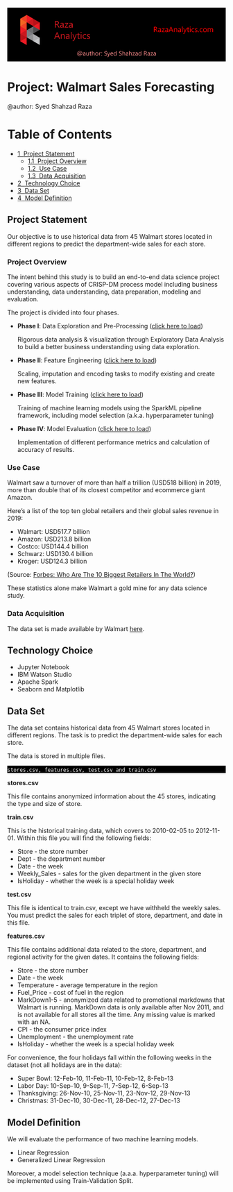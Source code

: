 ![Banner](Banner.png "RazaAnalytics.com - @author: Syed Shahzad Raza")

# Project: Walmart Sales Forecasting

@author: Syed Shahzad Raza

<h1>Table of Contents<span class="tocSkip"></span></h1>
<div class="toc"><ul class="toc-item"><li><span><a href="#Project-Statement" data-toc-modified-id="Project-Statement-1"><span class="toc-item-num">1&nbsp;&nbsp;</span>Project Statement</a></span><ul class="toc-item"><li><span><a href="#Project-Overview" data-toc-modified-id="Project-Overview-1.1"><span class="toc-item-num">1.1&nbsp;&nbsp;</span>Project Overview</a></span></li><li><span><a href="#Use-Case" data-toc-modified-id="Use-Case-1.2"><span class="toc-item-num">1.2&nbsp;&nbsp;</span>Use Case</a></span></li><li><span><a href="#Data-Acquisition" data-toc-modified-id="Data-Acquisition-1.3"><span class="toc-item-num">1.3&nbsp;&nbsp;</span>Data Acquisition</a></span></li></ul></li><li><span><a href="#Technology-Choice" data-toc-modified-id="Technology-Choice-2"><span class="toc-item-num">2&nbsp;&nbsp;</span>Technology Choice</a></span></li><li><span><a href="#Data-Set" data-toc-modified-id="Data-Set-3"><span class="toc-item-num">3&nbsp;&nbsp;</span>Data Set</a></span></li><li><span><a href="#Model-Definition" data-toc-modified-id="Model-Definition-4"><span class="toc-item-num">4&nbsp;&nbsp;</span>Model Definition</a></span></li></ul></div>

## Project Statement
Our objective is to use historical data from 45 Walmart stores located in different regions to predict the department-wide sales for each store.

### Project Overview

The intent behind this study is to build an end-to-end data science project covering various aspects of CRISP-DM process model including business understanding, data understanding, data preparation, modeling and evaluation. 

The project is divided into four phases. 

* **Phase I**: Data Exploration and Pre-Processing ([click here to load](Phase_I_Data_Exploration_and_Pre_Processing.ipynb))

    Rigorous data analysis & visualization through Exploratory Data Analysis to build a better business understanding using data exploration.


* **Phase II**: Feature Engineering ([click here to load](Phase_II_Feature_Engineering.ipynb))

    Scaling, imputation and encoding tasks to modify existing and create new features.


* **Phase III**: Model Training ([click here to load](Phase_III_Model_Training.ipynb))

    Training of machine learning models using the SparkML pipeline framework, including model selection (a.k.a. hyperparameter tuning)


* **Phase IV**: Model Evaluation ([click here to load](Phase_IV_Model_Evaluation.ipynb))

    Implementation of different performance metrics and calculation of accuracy of results. 


### Use Case
Walmart saw a turnover of more than half a trillion (USD518 billion) in 2019, more than double that of its closest competitor and ecommerce giant Amazon.

Here’s a list of the top ten global retailers and their global sales revenue in 2019:

* Walmart: USD517.7 billion
* Amazon: USD213.8 billion
* Costco: USD144.4 billion
* Schwarz: USD130.4 billion
* Kroger: USD124.3 billion

(Source: [Forbes: Who Are The 10 Biggest Retailers In The World?](https://www.forbes.com/sites/callyrussell/2020/01/09/who-are-the-10-biggest-retailers-in-the-world/#6629363c3802))

These statistics alone make Walmart a gold mine for any data science study. 

### Data Acquisition
The data set is made available by Walmart [here](https://www.kaggle.com/c/walmart-recruiting-store-sales-forecasting).

## Technology Choice
* Jupyter Notebook
* IBM Watson Studio
* Apache Spark
* Seaborn and Matplotlib

## Data Set
The data set contains historical data from 45 Walmart stores located in different regions. The task is to predict the department-wide sales for each store.

The data is stored in multiple files.

<p style="background:black">
<code style="background:black;color:white">stores.csv, features.csv, test.csv and train.csv</code>
</p>

**stores.csv**

This file contains anonymized information about the 45 stores, indicating the type and size of store.

**train.csv**

This is the historical training data, which covers to 2010-02-05 to 2012-11-01. Within this file you will find the following fields:

- Store - the store number
- Dept - the department number
- Date - the week
- Weekly_Sales -  sales for the given department in the given store
- IsHoliday - whether the week is a special holiday week

**test.csv**

This file is identical to train.csv, except we have withheld the weekly sales. You must predict the sales for each triplet of store, department, and date in this file.

**features.csv**

This file contains additional data related to the store, department, and regional activity for the given dates. It contains the following fields:

- Store - the store number
- Date - the week
- Temperature - average temperature in the region
- Fuel_Price - cost of fuel in the region
- MarkDown1-5 - anonymized data related to promotional markdowns that Walmart is running. MarkDown data is only available after Nov 2011, and is not available for all stores all the time. Any missing value is marked with an NA.
- CPI - the consumer price index
- Unemployment - the unemployment rate
- IsHoliday - whether the week is a special holiday week

For convenience, the four holidays fall within the following weeks in the dataset (not all holidays are in the data):

- Super Bowl: 12-Feb-10, 11-Feb-11, 10-Feb-12, 8-Feb-13
- Labor Day: 10-Sep-10, 9-Sep-11, 7-Sep-12, 6-Sep-13
- Thanksgiving: 26-Nov-10, 25-Nov-11, 23-Nov-12, 29-Nov-13
- Christmas: 31-Dec-10, 30-Dec-11, 28-Dec-12, 27-Dec-13

## Model Definition
We will evaluate the performance of two machine learning models.
* Linear Regression
* Generalized Linear Regression

Moreover, a model selection technique (a.a.a. hyperparameter tuning) will be implemented using Train-Validation Split.
